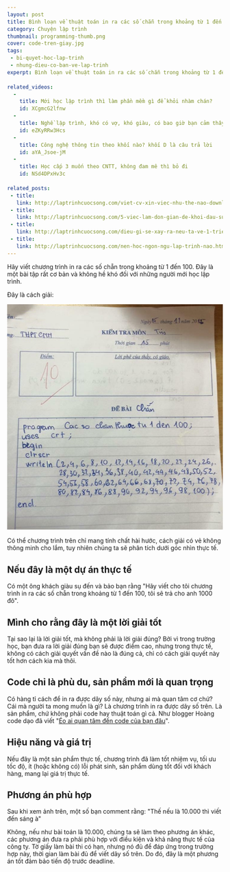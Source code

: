 ```yaml
---
layout: post
title: Bình loạn về thuật toán in ra các số chẵn trong khoảng từ 1 đến 100
category: Chuyện lập trình
thumbnail: programming-thumb.png
cover: code-tren-giay.jpg
tags:
 - bi-quyet-hoc-lap-trinh
 - nhung-dieu-co-ban-ve-lap-trinh
experpt: Bình loạn về thuật toán in ra các số chẵn trong khoảng từ 1 đến 100

related_videos:
  -
    title: Mới học lập trình thì làm phần mềm gì để khỏi nhàm chán?
    id: XCgmcG2lfnw
  -
    title: Nghề lập trình, khó có vợ, khó giàu, có bao giờ bạn cảm thấy chán nản
    id: eZKyRRw3Hcs
  -
    title: Công nghệ thông tin theo khối nào? khối D là câu trả lời
    id: aYA_Jsoe-jM
  -
    title: Học cấp 3 muốn theo CNTT, không đam mê thì bỏ đi
    id: NSd4DPxHv3c

related_posts:
 - title: 
   link: http://laptrinhcuocsong.com/viet-cv-xin-viec-nhu-the-nao-download-mau-cv.html
 - title: 
   link: http://laptrinhcuocsong.com/5-viec-lam-don-gian-de-khoi-dau-su-nghiep-lap-trinh-vien-nghiem-tuc.html
 - title: 
   link: http://laptrinhcuocsong.com/dieu-gi-se-xay-ra-neu-ta-ve-1-trieu-div-len-man-hinh.html
 - title:
   link: http://laptrinhcuocsong.com/nen-hoc-ngon-ngu-lap-trinh-nao.html
---
```


Hãy viết chương trình in ra các số chẵn trong khoảng từ 1 đến 100. Đây là một bài tập rất cơ bản và không hề khó đối với những người mới học lập trình.

Đây là cách giải:

![thuật toán in ra các số chẵn trong khoảng từ 1 đến 100](images/code-tren-giay.jpg)

Có thể chương trình trên chỉ mang tính chất hài hước, cách giải có vẻ không thông minh cho lắm, tuy nhiên chúng ta sẽ phân tích dưới góc nhìn thực tế.

## Nếu đây là một dự án thực tế

Có một ông khách giàu sụ đến và bảo bạn rằng "Hãy viết cho tôi chương trình in ra các số chẵn trong khoảng từ 1 đến 100, tôi sẽ trả cho anh 1000 đô".

## Mình cho rằng đây là một lời giải tốt

Tại sao lại là lời giải tốt, mà không phải là lời giải đúng? Bởi vì trong trường học, bạn đưa ra lời giải đúng bạn sẽ được điểm cao, nhưng trong thực tế, không có cách giải quyết vấn đề nào là đúng cả, chỉ có cách giải quyết này tốt hơn cách kia mà thôi.

## Code chỉ là phù du, sản phẩm mới là quan trọng

Có hàng tỉ cách để in ra được dãy số này, nhưng ai mà quan tâm cơ chứ? Cái mà người ta mong muốn là gì? Là chương trình in ra được dãy số trên. Là sản phẩm, chứ không phải code hay thuật toán gì cả. Như blogger Hoàng code dạo đã viết "[Éo ai quan tâm đến code của bạn đâu](https://toidicodedao.com/2015/05/21/eo-ai-quan-tam-den-code-ban-viet-dau/)".

## Hiệu năng và giá trị

Nếu đây là một sản phẩm thực tế, chương trình đã làm tốt nhiệm vụ, tối ưu tốc độ, ít (hoặc không có) lỗi phát sinh, sản phẩm dùng tốt đối với khách hàng, mang lại giá trị thực tế.

## Phương án phù hợp

Sau khi xem ảnh trên, một số bạn comment rằng: "Thế nếu là 10.000 thì viết đến sáng à"

Không, nếu như bài toán là 10.000, chúng ta sẽ làm theo phương án khác, các phương án đưa ra phải phù hợp với điều kiện và khả năng thực tế của công ty. Tờ giấy làm bài thi có hạn, nhưng nó đủ để đáp ứng trong trường hợp này, thời gian làm bài đủ để viết dãy số trên. Do đó, đây là một phương án tốt đảm bảo tiến độ trước deadline.

